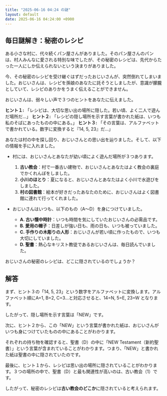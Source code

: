 ```yaml
---
title: "2025-06-16 04:24 の謎"
layout: default
date: 2025-06-16 04:24:00 +0900
---
```

## 毎日謎解き：秘密のレシピ

ある小さな村に、代々続くパン屋さんがありました。そのパン屋さんのパンは、村人みんなに愛される特別な味でしたが、その秘密のレシピは、先代からたった一人にしか伝えられないという決まりがありました。

今、その秘密のレシピを受け継ぐはずだったおじいさんが、突然倒れてしまいました。おじいさんは、レシピを孫娘のあなたに託そうとしましたが、意識が朦朧としていて、レシピのありかをうまく伝えることができません。

おじいさんは、弱々しい声で３つのヒントをあなたに伝えました。

**ヒント１:** 「レシピは、大切な思い出の場所に隠した。若い頃、よく二人で遊んだ場所だ…」
**ヒント２:** 「レシピの隠し場所を示す言葉が書かれた紙は、いつも私のそばにあったものの中にある。」
**ヒント３:** 「その言葉は、アルファベットで書かれている。数字に変換すると『14, 5, 23』だ…」

あなたは村の中を探し回り、おじいさんとの思い出を辿りました。そして、以下の情報を手に入れました。

*   村には、おじいさんとあなたが幼い頃によく遊んだ場所が３つあります。
    1.  **古い教会**：村で一番古い建物で、おじいさんとあなたはよく教会の裏庭でかくれんぼをしました。
    2.  **小川のほとり**：夏になると、おじいさんとあなたはよく小川で水遊びをしました。
    3.  **村の図書館**：絵本が好きだったあなたのために、おじいさんはよく図書館に連れて行ってくれました。

*   おじいさんはいつも、以下のもの（A～D）を身につけていました。
    *   **A. 古い懐中時計**：いつも時間を気にしていたおじいさんの必需品です。
    *   **B. 愛用の帽子**：日差しが強い日も、雨の日も、いつも被っていました。
    *   **C. 手作りの木彫りの人形**：おじいさんが若い頃に作ったもので、いつも大切にしていました。
    *   **D. 聖書**：熱心なキリスト教徒であるおじいさんは、毎日読んでいました。

おじいさんの秘密のレシピは、どこに隠されているのでしょうか？

## 解答

まず、ヒント３の「14, 5, 23」という数字をアルファベットに変換します。アルファベット順にA=1, B=2, C=3…と対応させると、14=N, 5=E, 23=W となります。

したがって、隠し場所を示す言葉は「NEW」です。

次に、ヒント２から、この「NEW」という言葉が書かれた紙は、おじいさんがいつも身につけていたものの中にあることがわかります。

それぞれの持ち物を確認すると、聖書（D）の中に「NEW Testament（新約聖書）」という言葉が含まれていることがわかります。つまり、「NEW」と書かれた紙は聖書の中に隠されていたのです。

最後に、ヒント１から、レシピは思い出の場所に隠されていることがわかります。３つの場所の中で、聖書（D）と最も関連性が高いのは、古い教会（1）です。

したがって、秘密のレシピは**古い教会のどこか**に隠されていると考えられます。
